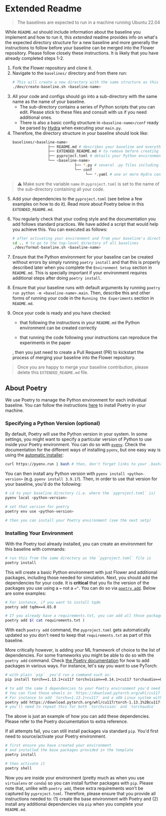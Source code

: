 
# Extended Readme

> The baselines are expected to run in a machine running Ubuntu 22.04

While `README.md` should include information about the baseline you implement and how to run it, this _extended_ readme provides info on what's the expected directory structure for a new baseline and more generally the instructions to follow before your baseline can be merged into the Flower repository. Please follow closely these instructions. It is likely that you have already completed steps 1-2.

1. Fork the Flower repository and clone it.
2. Navigate to the `baselines/` directory and from there run:
    ```bash
    # This will create a new directory with the same structure as this `baseline_template` directory.
    ./dev/create-baseline.sh <baseline-name>
    ``` 
3. All your code and configs should go into a sub-directory with the same name as the name of your baseline.
    *    The sub-directory contains a series of Python scripts that you can edit. Please stick to these files and consult with us if you need additional ones.
    *    There is also a basic config structure in `<baseline-name>/conf` ready be parsed by [Hydra](https://hydra.cc/) when executing your `main.py`.
4. Therefore, the directory structure in your baseline should look like:
    ```bash
    baselines/<baseline-name>
                    ├── README.md # describes your baseline and everything needed to use it
                    ├── EXTENDED_README.md # to remove before creating your PR
                    ├── pyproject.toml # details your Python environment
                    └── <baseline-name>
                                ├── *.py # several .py files including main.py and __init__.py
                                └── conf
                                     └── *.yaml # one or more Hydra config files

    ```
> :warning: Make sure the variable `name` in `pyproject.toml` is set to the name of the sub-directory containing all your code.

5. Add your dependencies to the `pyproject.toml` (see below a few examples on how to do it). Read more about Poetry below in this `EXTENDED_README.md`.
6. You regularly check that your coding style and the documentation you add follows standard practices. We have added a script that would help you achieve this. You can executed as follows:
    ```bash
    # after activating your environment and from your baseline's directory
    cd .. # to go to the top-level directory of all baselines
    ./dev/format-baseline.sh <baseline-name>
    ```
6. Ensure that the Python environment for your baseline can be created without errors by simply running `poetry install` and that this is properly described later when you complete the `Environment Setup` section in `README.md`. This is specially important if your environment requires additional steps after doing `poetry install`.
7. Ensure that your baseline runs with default arguments by running `poetry run python -m <baseline-name>.main`. Then, describe this and other forms of running your code in the `Running the Experiments` section in `README.md`.
9. Once your code is ready and you have checked:
    *    that following the instructions in your `README.md` the Python environment can be created correctly

    *    that running the code following your instructions can reproduce the experiments in the paper
   
   , then you just need to create a Pull Request (PR) to kickstart the process of merging your baseline into the Flower repository.

> Once you are happy to merge your baseline contribution, please delete this `EXTENDED_README.md` file.


## About Poetry

We use Poetry to manage the Python environment for each individual baseline. You can follow the instructions [here](https://python-poetry.org/docs/) to install Poetry in your machine. 


### Specifying a Python Version (optional)
By default, Poetry will use the Python version in your system. In some settings, you might want to specify a particular version of Python to use inside your Poetry environment. You can do so with [`pyenv`](https://github.com/pyenv/pyenv). Check the documentation for the different ways of installing `pyenv`, but one easy way is using the [automatic installer](https://github.com/pyenv/pyenv-installer):
```bash
curl https://pyenv.run | bash # then, don't forget links to your .bashrc/.zshrc
```

You can then install any Python version with `pyenv install <python-version>` (e.g. `pyenv install 3.9.17`). Then, in order to use that version for your baseline, you'd do the following:

```bash
# cd to your baseline directory (i.e. where the `pyproject.toml` is)
pyenv local <python-version>

# set that version for poetry
poetry env use <python-version>

# then you can install your Poetry environment (see the next setp)
```

### Installing Your Environment
With the Poetry tool already installed, you can create an environment for this baseline with commands:
```bash
# run this from the same directory as the `pyproject.toml` file is
poetry install
```

This will create a basic Python environment with just Flower and additional packages, including those needed for simulation. Next, you should add the dependencies for your code. It is **critical** that you fix the version of the packages you use using a `=` not a `=^`. You can do so via [`poetry add`](https://python-poetry.org/docs/cli/#add). Below are some examples:

```bash
# For instance, if you want to install tqdm
poetry add tqdm==4.65.0

# If you already have a requirements.txt, you can add all those packages (but ensure you have fixed the version) in one go as follows:
poetry add $( cat requirements.txt )
```
With each `poetry add` command, the `pyproject.toml` gets automatically updated so you don't need to keep that `requirements.txt` as part of this baseline.


More critically however, is adding your ML framework of choice to the list of dependencies. For some frameworks you might be able to do so with the `poetry add` command. Check [the Poetry documentation](https://python-poetry.org/docs/cli/#add) for how to add packages in various ways. For instance, let's say you want to use PyTorch:

```bash
# with plain `pip`  you'd run a command such as:
pip install torch==1.13.1+cu117 torchvision==0.14.1+cu117 torchaudio==0.13.1 --extra-index-url https://download.pytorch.org/whl/cu117

# to add the same 3 dependencies to your Poetry environment you'd need to add the URL to the wheel that the above pip command auto-resolves for you.
# You can find those wheels in `https://download.pytorch.org/whl/cu117`. Copy the link and paste it after the `poetry add` command.
# For instance to add `torch==1.13.1+cu117` and a x86 Linux system with Python3.8 you'd:
poetry add https://download.pytorch.org/whl/cu117/torch-1.13.1%2Bcu117-cp38-cp38-linux_x86_64.whl
# you'll need to repeat this for both `torchvision` and `torchaudio`
```
The above is just an example of how you can add these dependencies. Please refer to the Poetry documentation to extra reference.

If all attempts fail, you can still install packages via standard `pip`. You'd first need to source/activate your Poetry environment.
```bash
# first ensure you have created your environment
# and installed the base packages provided in the template
poetry install 

# then activate it
poetry shell
```
Now you are inside your environment (pretty much as when you use `virtualenv` or `conda`) so you can install further packages with `pip`. Please note that, unlike with `poetry add`, these extra requirements won't be captured by `pyproject.toml`. Therefore, please ensure that you provide all instructions needed to: (1) create the base environment with Poetry and (2) install any additional dependencies via `pip` when you complete your `README.md`.